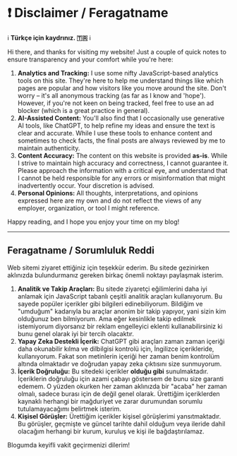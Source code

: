 # ❗ Disclaimer / Feragatname

ℹ️ **Türkçe için kaydrınız. 🇹🇷** ℹ️

Hi there, and thanks for visiting my website! Just a couple of quick notes to
ensure transparency and your comfort while you're here:

1. **Analytics and Tracking:** I use some nifty JavaScript-based analytics tools
  on this site. They're here to help me understand things like which pages are
  popular and how visitors like you move around the site. Don't worry – it's all
  anonymous tracking (as far as I know and 'hope'). However, if you're not keen
  on being tracked, feel free to use an ad blocker (which is a great practice in
  general).
2. **AI-Assisted Content:** You'll also find that I occasionally use generative
  AI tools, like ChatGPT, to help refine my ideas and ensure the text is clear
  and accurate. While I use these tools to enhance content and sometimes to
  check facts, the final posts are always reviewed by me to maintain
  authenticity.
3. **Content Accuracy:** The content on this website is provided **as-is**.
  While I strive to maintain high accuracy and correctness, I cannot guarantee
  it. Please approach the information with a critical eye, and understand that I
  cannot be held responsible for any errors or misinformation that might
  inadvertently occur. Your discretion is advised.
4. **Personal Opinions:** All thoughts, interpretations, and opinions expressed here
  are my own and do not reflect the views of any employer, organization, or tool
  I might reference.

Happy reading, and I hope you enjoy your time on my blog!

---

## Feragatname / Sorumluluk Reddi

Web sitemi ziyaret ettiğiniz için teşekkür ederim. Bu sitede gezinirken
aklınızda bulundurmanız gereken birkaç önemli noktayı paylaşmak isterim.

1. **Analitik ve Takip Araçları:** Bu sitede ziyaretçi eğilimlerini daha iyi
  anlamak için JavaScript tabanlı çeşitli analitik araçları kullanıyorum. Bu
  sayede popüler içerikler gibi bilgileri edinebiliyorum. Bildiğim ve "umduğum"
  kadarıyla bu araçlar anonim bir takip yapıyor, yani sizin kim olduğunuz ben
  bilmiyorum. Ama eğer kesinlikle takip edilmek istemiyorum diyorsanız bir
  reklam engelleyici eklenti kullanabilirsiniz ki bunu genel olarak iyi bir
  tercih olacaktır.
2. **Yapay Zeka Destekli İçerik:** ChatGPT gibi araçları zaman zaman içeriği
  daha okunabilir kılma ve dilbilgisi kontrolü için, İngilizce içerikleride,
  kullanıyorum. Fakat son metinlerin içeriği her zaman benim kontrolüm altında
  olmaktadır ve doğrudan yapay zeka çıktısını size sunmuyorum.
3. **İçerik Doğruluğu:** Bu sitedeki içerikler **olduğu gibi** sunulmaktadır.
  İçeriklerin doğruluğu için azami çabayı göstersem de bunu size garanti edemem.
  O yüzden okurken her zaman aklınızda bir "acaba" her zaman olmalı, sadece
  burası için de değil genel olarak. Ürettiğim içeriklerden kaynaklı herhangi
  bir mağduriyet ve zarar durumundan sorumlu tutulamayacağımı belirtmek isterim.
4. **Kişisel Görüşler:** Ürettiğim içerikler kişisel görüşlerimi yansıtmaktadır.
  Bu görüşler, geçmişte ve güncel tarihte dahil olduğum veya ileride dahil
  olacağım herhangi bir kurum, kuruluş ve kişi ile bağdaştırılamaz.

Blogumda keyifli vakit geçirmenizi dilerim!
